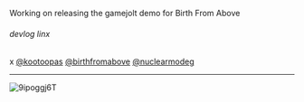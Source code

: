 Working on releasing the gamejolt demo for Birth From Above

###### devlog linx
x
[@kootoopas](https://x.com/kootoopas)
[@birthfromabove](https://x.com/birthfromabove)
[@nuclearmodeg](https://x.com/nuclearmodeg)

--- 

![9ipoggj6T](https://user-images.githubusercontent.com/601001/174320109-5a1e8962-ae74-4f61-b95e-774881fd0125.gif)
